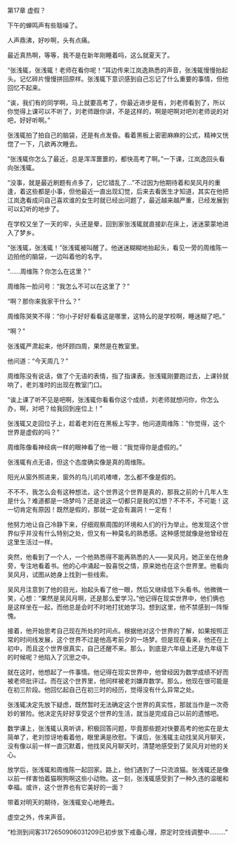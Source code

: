 ﻿第17章 虚假？

下午的蝉鸣声有些聒噪了。

人声鼎沸，好吵啊，头有点痛。

最近真热啊，等等，我不是在新年刚睡着吗，这么就夏天了。

“张浅辄，张浅辄！老师在看你呢！”耳边传来江岚逸熟悉的声音，张浅辄慢慢抬起头。记忆碎片慢慢拼回原样。张浅辄下意识感到自己忘记了什么重要的事情，但他回忆不起来。

“诶，我们有的同学啊，马上就要高考了，你最近进步是有，刘老师看到了，所以你觉得上课可以不听了，刘老师跟你讲，不是这样的，啊是吧啊对吧刘老师说的对吧，好好听啊。”

张浅辄拍了拍自己的脑袋，还是有点发昏。看着黑板上密密麻麻的公式，精神又恍惚了一下，几欲再次睡去。

“张浅辄你怎么了最近，总是浑浑噩噩的，都快高考了啊。”一下课，江岚逸回头看向张浅辄。

“没事，就是最近刷题有点多了，记忆错乱了…”不过因为他期待着和吴风月的重逢，着这些都是小事，但他最近一直出现幻觉，后来去看医生才知道，其实在他把江岚逸看成问自己喜欢谁的女生时就已经出问题了，最近越来越严重，已经发展到可以幻听的地步了。

在学校又坐了一天的牢，头还是晕，回到家张浅辄就直接趴在床上，迷迷蒙蒙地进入了梦乡。

“张浅辄，张浅辄！”张浅辄被叫醒了。他迷迷糊糊地抬起头，看见一旁的周维陈一边拍他的脑袋，一边叫着他的名字。

“……周维陈？你怎么在这里？”

周维陈一脸问号：“我怎么不可以在这里了？”

“啊？那你来我家干什么？”

周维陈哭笑不得：“你小子好好看看这是哪里，这特么的是学校啊，睡迷糊了吧。”

“啊？”

张浅辄严肃起来，他环顾四周，果然是在教室里。

他问道：“今天周几？”

周维陈没有说话，做了个无语的表情，指了指课表。张浅辄刚要跑过去，上课铃就响了，老刘准时的出现在教室门口。

“诶上课了听不见是吧啊，张浅辄你看看你这个成绩，刘老师就想问你，你怎么办，啊，对吧？给我回到座位上！”

张浅辄又走回位子上，趁着老刘在在黑板上写字，他问道周维陈：“你觉得，这个世界是虚假的吗？”

周维陈像看神经病一样的眼神看了他一眼：“我觉得你是虚假的。”

张浅辄有点无语，但这个态度确实像是真的周维陈。

阳光从窗外照进来，窗外的鸟儿叽叽喳喳，怎么都不像是假的。

不不不，我怎么会有这种想法，这个世界这个世界是真的，那我之前的十几年人生是什么？难道都是一场梦吗？还是说这一切都只是我的幻想？不不不，不可能！这一切肯定有原因！既然是假的，那就一定会有漏洞！一定有！

他努力地让自己冷静下来，仔细观察周围的环境和人们的行为举止。他发现这个世界似乎并没有什么特别之处，但又有一种莫名的熟悉感。这种感觉就像是他曾经在这里生活过一样。

突然，他看到了一个人，一个他熟悉得不能再熟悉的人——吴风月。她正坐在他身旁，专注地看着书。他的心中涌起一股喜悦之情，原来她也在这个世界里。他看向吴风月，试图从她身上找到一些线索。

吴风月注意到了他的目光，抬起头看了他一眼，然后又继续低下头看书。他微微一笑，心想：“果然是吴风月啊，还是那么爱学习。”他记得在现实世界中，他们俩也是这样坐在一起，而他总是会时不时地打扰她学习。想到这里，他不禁感到一阵惭愧。

接着，他开始思考自己现在所处的时间点。根据他对这个世界的了解，如果按照正常的时间线发展，这个世界不过是他高考前夕的一场梦。但是现在看来，他还在上初中，而且这个世界很真实，自己还醒不来。那么，到底是六年级上还是九年级下的时候呢？他陷入了沉思之中。

就在这时，他想起了一件事情。他记得在现实世界中，他曾经因为数学成绩不好而被老师批评过。而在这个世界里，他同样被老刘嫌弃数学。那么，他现在很可能是在初三阶段。他回忆起自己在初三时的经历，觉得没有什么异常之处。

张浅辄决定先放下疑虑，既然暂时无法确定这个世界的真实性，那就当作是一次奇妙的冒险。他决定先好好享受这个世界的生活，就当是完成自己以前的遗憾吧。

数学课上，张浅辄认真听讲，积极回答问题，毕竟那些题对快要高考的他实在是太简单了，老刘惊讶地看着他，眼里满是欣慰。下课后，张浅辄主动找吴风月聊天，没有像以前一样一直沉默着，他找吴风月聊天时，清楚地感受到了吴风月对他的关心。

放学后，张浅辄和周维陈一起回家。路上，他们遇到了一只流浪猫。张浅辄还是像以前一样害怕着猫啊狗啊这些小动物。这一刻，张浅辄感受到了一种久违的温暖和幸福。或许，这个世界也有它美好的一面？

带着对明天的期待，张浅辄安心地睡去。

虚空之外，传来声音。

“检测到间客3172650906031209已初步放下戒备心理，原定时空线调整中………”


